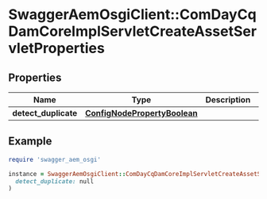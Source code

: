 # SwaggerAemOsgiClient::ComDayCqDamCoreImplServletCreateAssetServletProperties

## Properties

| Name | Type | Description | Notes |
| ---- | ---- | ----------- | ----- |
| **detect_duplicate** | [**ConfigNodePropertyBoolean**](ConfigNodePropertyBoolean.md) |  | [optional] |

## Example

```ruby
require 'swagger_aem_osgi'

instance = SwaggerAemOsgiClient::ComDayCqDamCoreImplServletCreateAssetServletProperties.new(
  detect_duplicate: null
)
```

